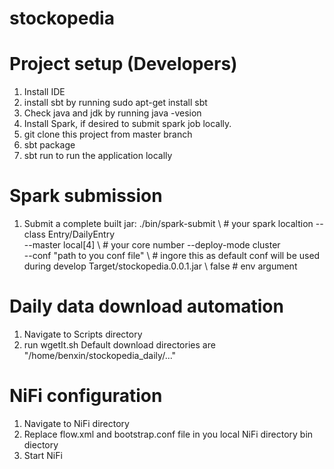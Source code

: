 # stockopedia

# Project setup (Developers)
1. Install IDE
2. install sbt by running sudo apt-get install sbt
3. Check java and jdk by running java -vesion
4. Install Spark, if desired to submit spark job locally. 
5. git clone this project from master branch
6. sbt package 
7. sbt run    to run the application locally

# Spark submission
1. Submit a complete built jar: 
./bin/spark-submit \   # your spark localtion
  --class Entry/DailyEntry \
  --master local[4] \  # your core number
  --deploy-mode cluster \
  --conf "path to you conf file" \  # ingore this as default conf will be used during develop 
  Target/stockopedia.0.0.1.jar \ 
  false                 # env argument
  
  # Daily data download automation
  1. Navigate to Scripts directory
  2. run wgetIt.sh Default download directories are "/home/benxin/stockopedia_daily/..."
  
  # NiFi configuration
  1. Navigate to NiFi directory
  2. Replace flow.xml and bootstrap.conf file in you local NiFi directory bin diectory
  3. Start NiFi
  
  
